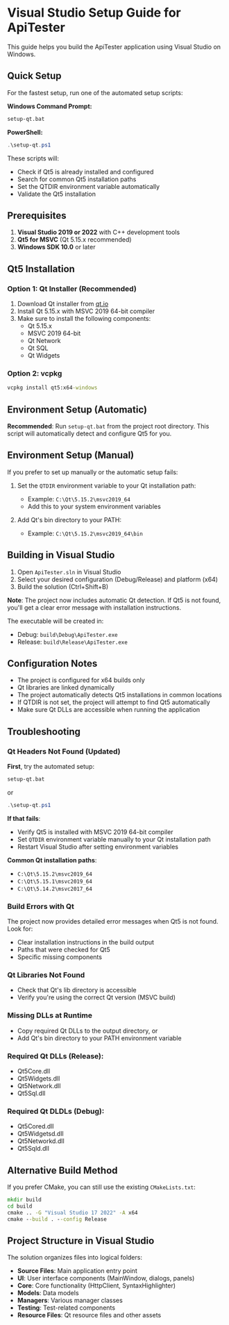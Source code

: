 # Visual Studio Setup Guide for ApiTester

This guide helps you build the ApiTester application using Visual Studio on Windows.

## Quick Setup

For the fastest setup, run one of the automated setup scripts:

**Windows Command Prompt:**
```cmd
setup-qt.bat
```

**PowerShell:**
```powershell
.\setup-qt.ps1
```

These scripts will:
- Check if Qt5 is already installed and configured
- Search for common Qt5 installation paths
- Set the QTDIR environment variable automatically
- Validate the Qt5 installation

## Prerequisites

1. **Visual Studio 2019 or 2022** with C++ development tools
2. **Qt5 for MSVC** (Qt 5.15.x recommended)
3. **Windows SDK 10.0** or later

## Qt5 Installation

### Option 1: Qt Installer (Recommended)
1. Download Qt installer from [qt.io](https://www.qt.io/download-qt-installer)
2. Install Qt 5.15.x with MSVC 2019 64-bit compiler
3. Make sure to install the following components:
   - Qt 5.15.x
   - MSVC 2019 64-bit
   - Qt Network
   - Qt SQL
   - Qt Widgets

### Option 2: vcpkg
```cmd
vcpkg install qt5:x64-windows
```

## Environment Setup (Automatic)

**Recommended**: Run `setup-qt.bat` from the project root directory. This script will automatically detect and configure Qt5 for you.

## Environment Setup (Manual)

If you prefer to set up manually or the automatic setup fails:

1. Set the `QTDIR` environment variable to your Qt installation path:
   - Example: `C:\Qt\5.15.2\msvc2019_64`
   - Add this to your system environment variables

2. Add Qt's bin directory to your PATH:
   - Example: `C:\Qt\5.15.2\msvc2019_64\bin`

## Building in Visual Studio

1. Open `ApiTester.sln` in Visual Studio
2. Select your desired configuration (Debug/Release) and platform (x64)
3. Build the solution (Ctrl+Shift+B)

**Note**: The project now includes automatic Qt detection. If Qt5 is not found, you'll get a clear error message with installation instructions.

The executable will be created in:
- Debug: `build\Debug\ApiTester.exe`
- Release: `build\Release\ApiTester.exe`

## Configuration Notes

- The project is configured for x64 builds only
- Qt libraries are linked dynamically
- The project automatically detects Qt5 installations in common locations
- If QTDIR is not set, the project will attempt to find Qt5 automatically
- Make sure Qt DLLs are accessible when running the application

## Troubleshooting

### Qt Headers Not Found (Updated)

**First**, try the automated setup:
```cmd
setup-qt.bat
```
or
```powershell
.\setup-qt.ps1
```

**If that fails**:
- Verify Qt5 is installed with MSVC 2019 64-bit compiler
- Set `QTDIR` environment variable manually to your Qt installation path
- Restart Visual Studio after setting environment variables

**Common Qt installation paths**:
- `C:\Qt\5.15.2\msvc2019_64`
- `C:\Qt\5.15.1\msvc2019_64`
- `C:\Qt\5.14.2\msvc2017_64`

### Build Errors with Qt

The project now provides detailed error messages when Qt5 is not found. Look for:
- Clear installation instructions in the build output
- Paths that were checked for Qt5
- Specific missing components

### Qt Libraries Not Found
- Check that Qt's lib directory is accessible
- Verify you're using the correct Qt version (MSVC build)

### Missing DLLs at Runtime
- Copy required Qt DLLs to the output directory, or
- Add Qt's bin directory to your PATH environment variable

### Required Qt DLLs (Release):
- Qt5Core.dll
- Qt5Widgets.dll
- Qt5Network.dll
- Qt5Sql.dll

### Required Qt DLDLs (Debug):
- Qt5Cored.dll
- Qt5Widgetsd.dll
- Qt5Networkd.dll
- Qt5Sqld.dll

## Alternative Build Method

If you prefer CMake, you can still use the existing `CMakeLists.txt`:

```cmd
mkdir build
cd build
cmake .. -G "Visual Studio 17 2022" -A x64
cmake --build . --config Release
```

## Project Structure in Visual Studio

The solution organizes files into logical folders:
- **Source Files**: Main application entry point
- **UI**: User interface components (MainWindow, dialogs, panels)
- **Core**: Core functionality (HttpClient, SyntaxHighlighter)
- **Models**: Data models
- **Managers**: Various manager classes
- **Testing**: Test-related components
- **Resource Files**: Qt resource files and other assets